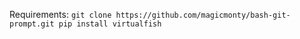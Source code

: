 Requirements:
`git clone https://github.com/magicmonty/bash-git-prompt.git
pip install virtualfish`
